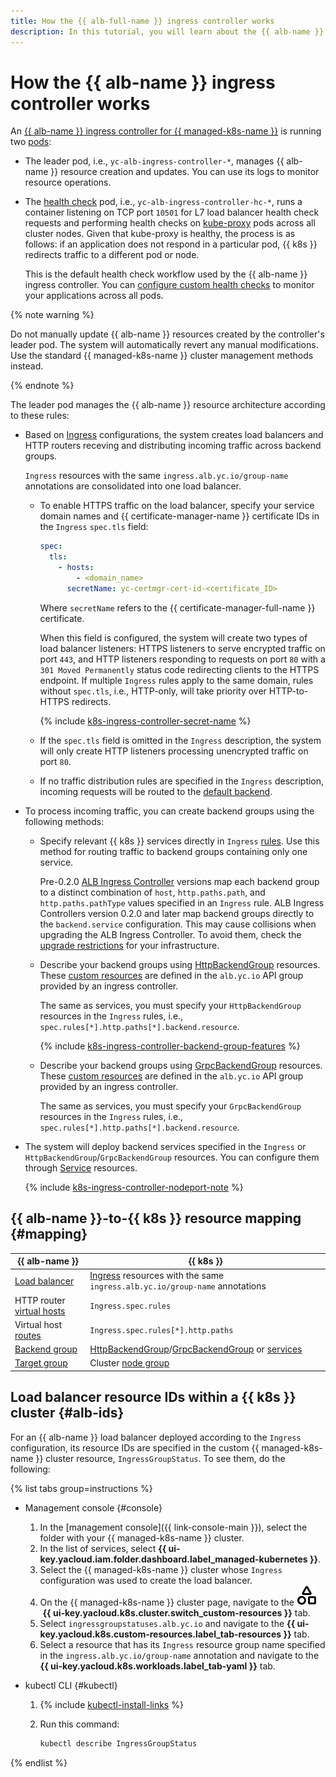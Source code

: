 ```yaml
---
title: How the {{ alb-full-name }} ingress controller works
description: In this tutorial, you will learn about the {{ alb-name }} ingress controller and {{ alb-name }}-to-{{ k8s }} resource mapping.
---
```


# How the {{ alb-name }} ingress controller works

An [{{ alb-name }} ingress controller for {{ managed-k8s-name }}](index.md) is running two [pods](../../../managed-kubernetes/concepts/index.md#pod):

* The leader pod, i.e., `yc-alb-ingress-controller-*`, manages {{ alb-name }} resource creation and updates. You can use its logs to monitor resource operations.
* The [health check](../../concepts/backend-group.md#health-checks) pod, i.e., `yc-alb-ingress-controller-hc-*`, runs a container listening on TCP port `10501` for L7 load balancer health check requests and performing health checks on [kube-proxy](https://kubernetes.io/docs/reference/command-line-tools-reference/kube-proxy/) pods across all cluster nodes. Given that kube-proxy is healthy, the process is as follows: if an application does not respond in a particular pod, {{ k8s }} redirects traffic to a different pod or node.

  This is the default health check workflow used by the {{ alb-name }} ingress controller. You can [configure custom health checks](../../../managed-kubernetes/tutorials/custom-health-checks.md) to monitor your applications across all pods.

{% note warning %}

Do not manually update {{ alb-name }} resources created by the controller's leader pod. The system will automatically revert any manual modifications. Use the standard {{ managed-k8s-name }} cluster management methods instead.

{% endnote %}

The leader pod manages the {{ alb-name }} resource architecture according to these rules:

* Based on [Ingress](../../k8s-ref/ingress.md) configurations, the system creates load balancers and HTTP routers receving and distributing incoming traffic across backend groups. 
  
  `Ingress` resources with the same `ingress.alb.yc.io/group-name` annotations are consolidated into one load balancer.

  * To enable HTTPS traffic on the load balancer, specify your service domain names and {{ certificate-manager-name }} certificate IDs in the `Ingress` `spec.tls` field:

    ```yaml
    spec:
      tls:
        - hosts:
            - <domain_name>
          secretName: yc-certmgr-cert-id-<certificate_ID>
    ```

    Where `secretName` refers to the {{ certificate-manager-full-name }} certificate.

    When this field is configured, the system will create two types of load balancer listeners: HTTPS listeners to serve encrypted traffic on port `443`, and HTTP listeners responding to requests on port `80` with a `301 Moved Permanently` status code redirecting clients to the HTTPS endpoint. If multiple `Ingress` rules apply to the same domain, rules without `spec.tls`, i.e., HTTP-only, will take priority over HTTP-to-HTTPS redirects.

    {% include [k8s-ingress-controller-secret-name](../../../_includes/application-load-balancer/k8s-ingress-controller-secret-name.md) %}
    
  * If the `spec.tls` field is omitted in the `Ingress` description, the system will only create HTTP listeners processing unencrypted traffic on port `80`.

  * If no traffic distribution rules are specified in the `Ingress` description, incoming requests will be routed to the [default backend](../../k8s-ref/ingress.md#default-backend).

* To process incoming traffic, you can create backend groups using the following methods:

  * Specify relevant {{ k8s }} services directly in `Ingress` [rules](../../../application-load-balancer/k8s-ref/ingress.md#rule). Use this method for routing traffic to backend groups containing only one service.

    Pre-0.2.0 [ALB Ingress Controller](/marketplace/products/yc/alb-ingress-controller) versions map each backend group to a distinct combination of `host`, `http.paths.path`, and `http.paths.pathType` values specified in an `Ingress` rule. ALB Ingress Controllers version 0.2.0 and later map backend groups directly to the `backend.service` configuration. This may cause collisions when upgrading the ALB Ingress Controller. To avoid them, check the [upgrade restrictions](../../operations/k8s-ingress-controller-upgrade.md) for your infrastructure.

  * Describe your backend groups using [HttpBackendGroup](../../k8s-ref/http-backend-group.md) resources. These [custom resources](https://kubernetes.io/docs/concepts/extend-kubernetes/api-extension/custom-resources/) are defined in the `alb.yc.io` API group provided by an ingress controller.

    The same as services, you must specify your `HttpBackendGroup` resources in the `Ingress` rules, i.e., `spec.rules[*].http.paths[*].backend.resource`. 

    {% include [k8s-ingress-controller-backend-group-features](../../../_includes/application-load-balancer/k8s-ingress-controller-backend-group-features.md) %}

  * Describe your backend groups using [GrpcBackendGroup](../../k8s-ref/grpc-backend-group.md) resources. These [custom resources](https://kubernetes.io/docs/concepts/extend-kubernetes/api-extension/custom-resources/) are defined in the `alb.yc.io` API group provided by an ingress controller.

    The same as services, you must specify your `GrpcBackendGroup` resources in the `Ingress` rules, i.e., `spec.rules[*].http.paths[*].backend.resource`.  

* The system will deploy backend services specified in the `Ingress` or `HttpBackendGroup`/`GrpcBackendGroup` resources. You can configure them through [Service](../../k8s-ref/service-for-ingress.md) resources.

  {% include [k8s-ingress-controller-nodeport-note](../../../_includes/application-load-balancer/k8s-ingress-controller-nodeport-note.md) %}

## {{ alb-name }}-to-{{ k8s }} resource mapping {#mapping}

| {{ alb-name }} | {{ k8s }} |
| ----- | ----- |
| [Load balancer](../../concepts/application-load-balancer.md) | [Ingress](../../k8s-ref/ingress.md) resources with the same `ingress.alb.yc.io/group-name` annotations |
| HTTP router [virtual hosts](../../concepts/http-router.md#virtual-host) | `Ingress.spec.rules` |
| Virtual host [routes](../../concepts/http-router.md#routes) | `Ingress.spec.rules[*].http.paths` |
| [Backend group](../../concepts/backend-group.md) | [HttpBackendGroup](../../k8s-ref/http-backend-group.md)/[GrpcBackendGroup](../../k8s-ref/grpc-backend-group.md) or [services](../../k8s-ref/service-for-ingress.md) |
| [Target group](../../concepts/target-group.md) | Cluster [node group](../../../managed-kubernetes/concepts/index.md#node-group) |

## Load balancer resource IDs within a {{ k8s }} cluster {#alb-ids}

For an {{ alb-name }} load balancer deployed according to the `Ingress` configuration, its resource IDs are specified in the custom {{ managed-k8s-name }} cluster resource, `IngressGroupStatus`. To see them, do the following:

{% list tabs group=instructions %}

- Management console {#console}

  1. In the [management console]({{ link-console-main }}), select the folder with your {{ managed-k8s-name }} cluster.
  1. In the list of services, select **{{ ui-key.yacloud.iam.folder.dashboard.label_managed-kubernetes }}**.
  1. Select the {{ managed-k8s-name }} cluster whose `Ingress` configuration was used to create the load balancer.
  1. On the {{ managed-k8s-name }} cluster page, navigate to the ![shapes-3](../../../_assets/console-icons/shapes-3.svg) **{{ ui-key.yacloud.k8s.cluster.switch_custom-resources }}** tab.
  1. Select `ingressgroupstatuses.alb.yc.io` and navigate to the **{{ ui-key.yacloud.k8s.custom-resources.label_tab-resources }}** tab.
  1. Select a resource that has its `Ingress` resource group name specified in the `ingress.alb.yc.io/group-name` annotation and navigate to the **{{ ui-key.yacloud.k8s.workloads.label_tab-yaml }}** tab.

- kubectl CLI {#kubectl}

  1. {% include [kubectl-install-links](../../../_includes/managed-kubernetes/kubectl-install.md) %}
  1. Run this command:

      ```bash
      kubectl describe IngressGroupStatus
      ```

{% endlist %}